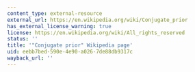 ```yaml
---
content_type: external-resource
external_url: https://en.wikipedia.org/wiki/Conjugate_prior
has_external_license_warning: true
license: https://en.wikipedia.org/wiki/All_rights_reserved
status: ''
title: '"Conjugate prior" Wikipedia page'
uid: eebb7bed-590e-4e90-a026-7de88db9317c
wayback_url: ''
---
```

